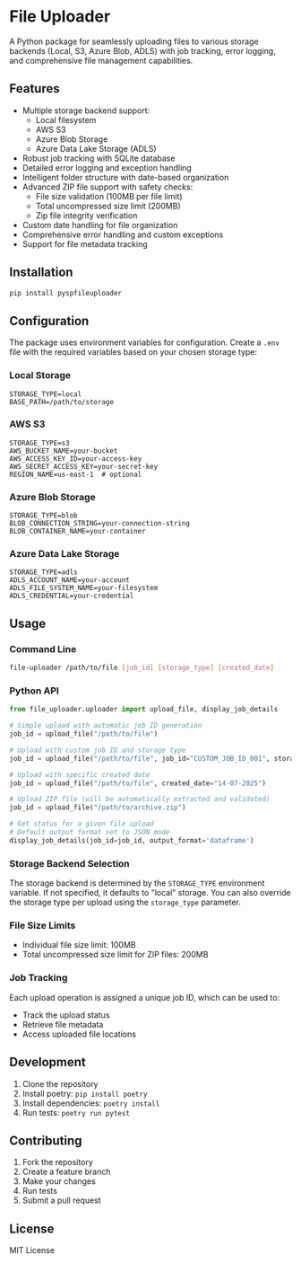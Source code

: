 # File Uploader

A Python package for seamlessly uploading files to various storage backends (Local, S3, Azure Blob, ADLS) with job tracking, error logging, and comprehensive file management capabilities.

## Features

- Multiple storage backend support:
  - Local filesystem
  - AWS S3
  - Azure Blob Storage
  - Azure Data Lake Storage (ADLS)
- Robust job tracking with SQLite database
- Detailed error logging and exception handling
- Intelligent folder structure with date-based organization
- Advanced ZIP file support with safety checks:
  - File size validation (100MB per file limit)
  - Total uncompressed size limit (200MB)
  - Zip file integrity verification
- Custom date handling for file organization
- Comprehensive error handling and custom exceptions
- Support for file metadata tracking

## Installation

```bash
pip install pyspfileuploader
```

## Configuration

The package uses environment variables for configuration. Create a `.env` file with the required variables based on your chosen storage type:

### Local Storage
```env
STORAGE_TYPE=local
BASE_PATH=/path/to/storage
```

### AWS S3
```env
STORAGE_TYPE=s3
AWS_BUCKET_NAME=your-bucket
AWS_ACCESS_KEY_ID=your-access-key
AWS_SECRET_ACCESS_KEY=your-secret-key
REGION_NAME=us-east-1  # optional
```

### Azure Blob Storage
```env
STORAGE_TYPE=blob
BLOB_CONNECTION_STRING=your-connection-string
BLOB_CONTAINER_NAME=your-container
```

### Azure Data Lake Storage
```env
STORAGE_TYPE=adls
ADLS_ACCOUNT_NAME=your-account
ADLS_FILE_SYSTEM_NAME=your-filesystem
ADLS_CREDENTIAL=your-credential
```

## Usage

### Command Line
```bash
file-uploader /path/to/file [job_id] [storage_type] [created_date]
```

### Python API
```python
from file_uploader.uploader import upload_file, display_job_details

# Simple upload with automatic job ID generation
job_id = upload_file("/path/to/file")

# Upload with custom job ID and storage type
job_id = upload_file("/path/to/file", job_id="CUSTOM_JOB_ID_001", storage_type="s3")

# Upload with specific created date
job_id = upload_file("/path/to/file", created_date="14-07-2025")

# Upload ZIP file (will be automatically extracted and validated)
job_id = upload_file("/path/to/archive.zip")

# Get status for a given file upload
# Default output format set to JSON mode
display_job_details(job_id=job_id, output_format='dataframe')
```

### Storage Backend Selection

The storage backend is determined by the `STORAGE_TYPE` environment variable. If not specified, it defaults to "local" storage. You can also override the storage type per upload using the `storage_type` parameter.

### File Size Limits

- Individual file size limit: 100MB
- Total uncompressed size limit for ZIP files: 200MB

### Job Tracking

Each upload operation is assigned a unique job ID, which can be used to:
- Track the upload status
- Retrieve file metadata
- Access uploaded file locations

## Development

1. Clone the repository
2. Install poetry: `pip install poetry`
3. Install dependencies: `poetry install`
4. Run tests: `poetry run pytest`

## Contributing

1. Fork the repository
2. Create a feature branch
3. Make your changes
4. Run tests
5. Submit a pull request

## License

MIT License
